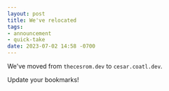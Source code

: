 ```yaml
---
layout: post
title: We've relocated
tags:
- announcement
- quick-take
date: 2023-07-02 14:58 -0700
---
```

We've moved from `thecesrom.dev` to `cesar.coatl.dev`.

Update your bookmarks!
